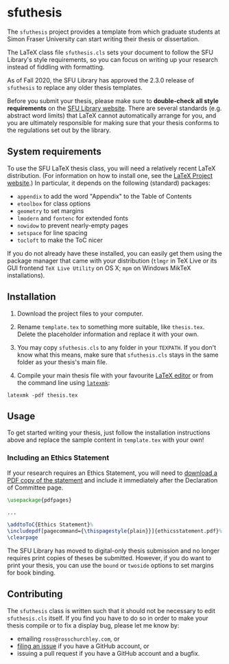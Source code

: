 # sfuthesis

The `sfuthesis` project provides a template from which graduate students at Simon Fraser University can start writing their thesis or dissertation.

The LaTeX class file `sfuthesis.cls` sets your document to follow the SFU Library's style requirements, so you can focus on writing up your research instead of fiddling with formatting.

As of Fall 2020, the SFU Library has approved the 2.3.0 release of `sfuthesis` to replace any older thesis templates.

Before you submit your thesis, please make sure to **double-check all style requirements** on the [SFU Library website](http://www.lib.sfu.ca/help/publish/thesis).
There are several standards (e.g. abstract word limits) that LaTeX cannot automatically arrange for you, and you are ultimately responsible for making sure that your thesis conforms to the regulations set out by the library.



## System requirements

To use the SFU LaTeX thesis class, you will need a relatively recent LaTeX distribution. (For information on how to install one, see the [LaTeX Project website](http://latex-project.org/ftp.html).)
In particular, it depends on the following (standard) packages:

- `appendix` to add the word "Appendix" to the Table of Contents
- `etoolbox` for class options
- `geometry` to set margins
- `lmodern` and `fontenc` for extended fonts
- `nowidow` to prevent nearly-empty pages
- `setspace` for line spacing
- `tocloft` to make the ToC nicer

If you do not already have these installed, you can easily get them using the package manager that came with your distribution (`tlmgr` in TeX Live or its GUI frontend `TeX Live Utility` on OS X; `mpm` on Windows MikTeX installations).


## Installation

1. Download the project files to your computer.

2. Rename `template.tex` to something more suitable, like `thesis.tex`. Delete the placeholder information and replace it with your own.

3. You may copy `sfuthesis.cls` to any folder in your `TEXPATH`. If you don't know what this means, make sure that `sfuthesis.cls` stays in the same folder as your thesis's main file.

4. Compile your main thesis file with your favourite [LaTeX editor][editors] or from the command line using [`latexmk`][latexmk]:

```
latexmk -pdf thesis.tex
```


## Usage

To get started writing your thesis, just follow the installation instructions above and replace the sample content in `template.tex` with your own!

### Including an Ethics Statement

If your research requires an Ethics Statement, you will need to [download a PDF copy of the statement][ethics] and include it immediately after the Declaration of Committee page.

```latex
\usepackage{pdfpages}

...

\addtoToC{Ethics Statement}%
\includepdf[pagecommand={\thispagestyle{plain}}]{ethicsstatement.pdf}%
\clearpage
```

The SFU Library has moved to digital-only thesis submission and no longer requires print copies of theses be submitted. However, if you do want to print your thesis, you can use the `bound` or `twoside` options to set margins for book binding.


## Contributing

The `sfuthesis` class is written such that it should not be necessary to edit `sfuthesis.cls` itself.
If you find you have to do so in order to make your thesis compile or to fix a display bug, please let me know by:

- emailing `ross@rosschurchley.com`, or
- [filing an issue][newissue] if you have a GitHub account, or
- issuing a pull request if you have a GitHub account and a bugfix.

[download]: https://github.com/rchurchley/thesis-template/archive/master.zip
[editors]: http://en.wikipedia.org/wiki/Comparison_of_TeX_editors
[newissue]: https://github.com/rchurchley/sfuthesis/issues/new
[latexmk]: http://ctan.math.ca/tex-archive/support/latexmk/latexmk.pdf
[ethics]: http://www.lib.sfu.ca/help/publish/thesis/regulations#ethics-statement
